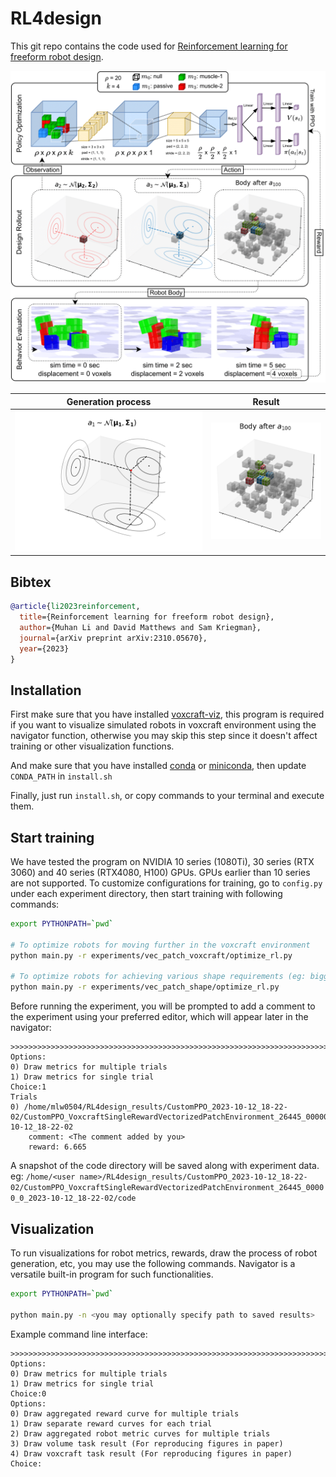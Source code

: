 # RL4design

This git repo contains the code used
for [Reinforcement learning for freeform robot design](https://arxiv.org/abs/2310.05670).

![summary.png](images%2Fsummary.png)

| Generation process               | Result                           |
|----------------------------------|----------------------------------|
| ![robot.gif](images%2Frobot.gif) | ![robot.png](images%2Frobot.png) |

## Bibtex

```Bibtex
@article{li2023reinforcement,
  title={Reinforcement learning for freeform robot design},
  author={Muhan Li and David Matthews and Sam Kriegman},
  journal={arXiv preprint arXiv:2310.05670},
  year={2023}
}
```

## Installation

First make sure that you have installed [voxcraft-viz](https://github.com/voxcraft/voxcraft-viz), this program is
required
if you want to visualize simulated robots in voxcraft environment using the navigator function, otherwise you may skip
this step since it doesn't affect training or other visualization functions.

And make sure that you have installed [conda](https://conda.io/projects/conda/en/latest/user-guide/install/index.html)
or [miniconda](https://docs.conda.io/projects/miniconda/en/latest/),
then update `CONDA_PATH` in `install.sh`

Finally, just run `install.sh`, or copy commands to your terminal and execute them.

## Start training

We have tested the program on NVIDIA 10 series (1080Ti), 30 series (RTX 3060) and 40 series (RTX4080, H100) GPUs. GPUs
earlier than 10 series are not supported. To customize configurations for training, go to `config.py` under each
experiment directory, then
start training with following commands:

```bash
export PYTHONPATH=`pwd`

# To optimize robots for moving further in the voxcraft environment 
python main.py -r experiments/vec_patch_voxcraft/optimize_rl.py

# To optimize robots for achieving various shape requirements (eg: bigger volume)
python main.py -r experiments/vec_patch_shape/optimize_rl.py
```

Before running the experiment, you will be prompted to add a comment to the experiment
using your preferred editor, which will appear later in the navigator:

```
>>>>>>>>>>>>>>>>>>>>>>>>>>>>>>>>>>>>>>>>>>>>>>>>>>>>>>>>>>>>>>>>>>>>>>>>>>>>>>>>>>>>>>>>>>>>>>>>>>>>
Options:
0) Draw metrics for multiple trials
1) Draw metrics for single trial
Choice:1
Trials
0) /home/mlw0504/RL4design_results/CustomPPO_2023-10-12_18-22-02/CustomPPO_VoxcraftSingleRewardVectorizedPatchEnvironment_26445_00000_0_2023-10-12_18-22-02
    comment: <The comment added by you>
    reward: 6.665
```

A snapshot of the code directory will be saved along with experiment data.
eg: `/home/<user name>/RL4design_results/CustomPPO_2023-10-12_18-22-02/CustomPPO_VoxcraftSingleRewardVectorizedPatchEnvironment_26445_00000_0_2023-10-12_18-22-02/code`

## Visualization

To run visualizations for robot metrics, rewards, draw the process of robot generation, etc, you may use the
following commands. Navigator is a versatile built-in program for such functionalities.

```bash
export PYTHONPATH=`pwd`

python main.py -n <you may optionally specify path to saved results>
```

Example command line interface:

```
>>>>>>>>>>>>>>>>>>>>>>>>>>>>>>>>>>>>>>>>>>>>>>>>>>>>>>>>>>>>>>>>>>>>>>>>>>>>>>>>>>>>>>>>>>>>>>>>>>>>
Options:
0) Draw metrics for multiple trials
1) Draw metrics for single trial
Choice:0
Options:
0) Draw aggregated reward curve for multiple trials
1) Draw separate reward curves for each trial
2) Draw aggregated robot metric curves for multiple trials
3) Draw volume task result (For reproducing figures in paper)
4) Draw voxcraft task result (For reproducing figures in paper)
Choice:
```
